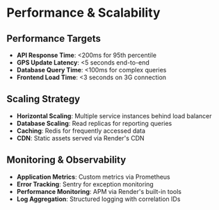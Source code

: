 # Performance & Scalability

## Performance Targets
* **API Response Time**: <200ms for 95th percentile
* **GPS Update Latency**: <5 seconds end-to-end
* **Database Query Time**: <100ms for complex queries
* **Frontend Load Time**: <3 seconds on 3G connection

## Scaling Strategy
* **Horizontal Scaling**: Multiple service instances behind load balancer
* **Database Scaling**: Read replicas for reporting queries
* **Caching**: Redis for frequently accessed data
* **CDN**: Static assets served via Render's CDN

## Monitoring & Observability
* **Application Metrics**: Custom metrics via Prometheus
* **Error Tracking**: Sentry for exception monitoring
* **Performance Monitoring**: APM via Render's built-in tools
* **Log Aggregation**: Structured logging with correlation IDs
